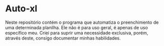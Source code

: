# Auto-xl

Neste repositório contém o programa que automatiza o preenchimento de uma determinada planilha. Ele não é para uso geral, é apenas de uso específico meu. Criei para suprir uma necessidade exclusiva, porém, através deste, consigo documentar minhas habilidades.
